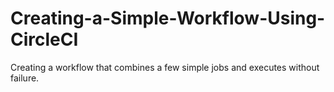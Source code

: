 # Creating-a-Simple-Workflow-Using-CircleCI
Creating a workflow that combines a few simple jobs and executes without failure.
